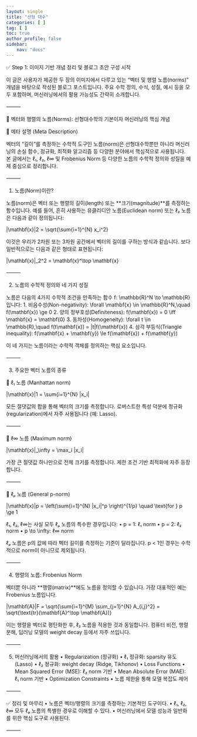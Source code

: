 ```yaml
---
layout: single
title: "선형 대수"
categories: [ ]
tag: [ ]
toc: true
author_profile: false
sidebar:
    nav: "docs"
---
```


✅ Step 1: 이미지 기반 개념 정리 및 블로그 초안 구성 시작

이 글은 사용자가 제공한 두 장의 이미지에서 다루고 있는 “벡터 및 행렬 노름(norms)” 개념을 바탕으로 작성된 블로그 포스트입니다. 주요 수학 정의, 수식, 성질, 예시 등을 모두 포함하며, 머신러닝에서의 활용 가능성도 간략히 소개합니다.

⸻

📐 벡터와 행렬의 노름(Norms): 선형대수학의 기본이자 머신러닝의 핵심 개념

📌 메타 설명 (Meta Description)

벡터의 “길이”를 측정하는 수학적 도구인 노름(norm)은 선형대수학뿐만 아니라 머신러닝의 손실 함수, 정규화, 최적화 알고리즘 등 다양한 분야에서 핵심적으로 사용됩니다. 본 글에서는 ℓ₁, ℓ₂, ℓ∞ 및 Frobenius Norm 등 다양한 노름의 수학적 정의와 성질을 예제 중심으로 정리합니다.

⸻

1. 노름(Norm)이란?

노름(norm)은 벡터 또는 행렬의 길이(length) 또는 **크기(magnitude)**를 측정하는 함수입니다.
예를 들어, 흔히 사용하는 유클리디안 노름(Euclidean norm) 또는 ℓ₂ 노름은 다음과 같이 정의됩니다:

\|\mathbf{x}\|2 = \sqrt{\sum{i=1}^{N} x_i^2}

이것은 우리가 2차원 또는 3차원 공간에서 벡터의 길이를 구하는 방식과 같습니다.
보다 일반적으로는 다음과 같은 형태로 표현됩니다:

\|\mathbf{x}\|_2^2 = \mathbf{x}^\top \mathbf{x}

⸻

2. 노름의 수학적 정의와 네 가지 성질

노름은 다음의 4가지 수학적 조건을 만족하는 함수 f: \mathbb{R}^N \to \mathbb{R} 입니다:
	1.	비음수성(Non-negativity):
\forall \mathbf{x} \in \mathbb{R}^N,\quad f(\mathbf{x}) \ge 0
	2.	양의 정부호성(Definiteness):
f(\mathbf{x}) = 0 \iff \mathbf{x} = \mathbf{0}
	3.	동차성(Homogeneity):
\forall t \in \mathbb{R},\quad f(t\mathbf{x}) = |t|f(\mathbf{x})
	4.	삼각 부등식(Triangle inequality):
f(\mathbf{x} + \mathbf{y}) \le f(\mathbf{x}) + f(\mathbf{y})

이 네 가지는 노름이라는 수학적 객체를 정의하는 핵심 요소입니다.

⸻

3. 주요한 벡터 노름의 종류

🔹 ℓ₁ 노름 (Manhattan norm)

\|\mathbf{x}\|1 = \sum{i=1}^{N} |x_i|

모든 절댓값의 합을 통해 벡터의 크기를 측정합니다. 로버스트한 특성 덕분에 정규화(regularization)에서 자주 사용됩니다 (예: Lasso).

⸻

🔹 ℓ∞ 노름 (Maximum norm)

\|\mathbf{x}\|_\infty = \max_i |x_i|

가장 큰 절댓값 하나만으로 전체 크기를 측정합니다. 제한 조건 기반 최적화에 자주 등장합니다.

⸻

🔹 ℓₚ 노름 (General p-norm)

\|\mathbf{x}\|p = \left(\sum{i=1}^{N} |x_i|^p \right)^{1/p} \quad \text{for } p \ge 1

ℓ₁, ℓ₂, ℓ∞는 사실 모두 ℓₚ 노름의 특수한 경우입니다:
	•	p = 1: ℓ₁ norm
	•	p = 2: ℓ₂ norm
	•	p \to \infty: ℓ∞ norm

ℓₚ 노름은 p의 값에 따라 벡터 길이를 측정하는 기준이 달라집니다.
p < 1인 경우는 수학적으로 norm이 아니므로 제외됩니다.

⸻

4. 행렬의 노름: Frobenius Norm

벡터뿐 아니라 **행렬(matrix)**에도 노름을 정의할 수 있습니다. 가장 대표적인 예는 Frobenius 노름입니다.

\|\mathbf{A}\|F = \sqrt{\sum{i=1}^{M} \sum_{j=1}^{N} A_{i,j}^2} = \sqrt{\text{tr}(\mathbf{A}^\top \mathbf{A})}

이는 행렬을 벡터로 평탄화한 후, ℓ₂ 노름을 적용한 것과 동일합니다.
컴퓨터 비전, 행렬 분해, 딥러닝 모델의 weight decay 등에서 자주 쓰입니다.

⸻

5. 머신러닝에서의 활용
	•	Regularization (정규화)
	•	ℓ₁ 정규화: sparsity 유도 (Lasso)
	•	ℓ₂ 정규화: weight decay (Ridge, Tikhonov)
	•	Loss Functions
	•	Mean Squared Error (MSE): ℓ₂ norm 기반
	•	Mean Absolute Error (MAE): ℓ₁ norm 기반
	•	Optimization Constraints
	•	노름 제한을 통해 모델 복잡도 제어

⸻

✅ 정리 및 마무리
	•	노름은 벡터/행렬의 크기를 측정하는 기본적인 도구이다.
	•	ℓ₁, ℓ₂, ℓ∞ 모두 ℓₚ 노름의 특별한 경우로 이해할 수 있다.
	•	머신러닝에서 모델 성능과 일반화를 위한 핵심 도구로 사용된다.

⸻